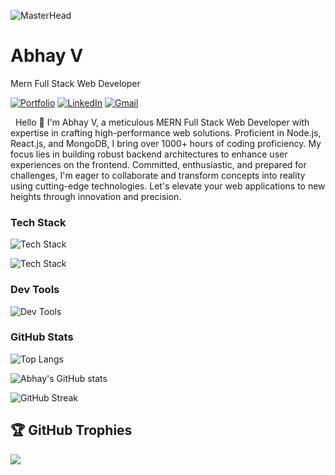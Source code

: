 ![MasterHead](https://user-images.githubusercontent.com/74038190/241765440-80728820-e06b-4f96-9c9e-9df46f0cc0a5.gif)

<!-- Your title -->
# Abhay V
Mern Full Stack Web Developer


<!-- Your badges
You can use the website to generate badges: https://shields.io/
-->

[![Portfolio ](https://img.shields.io/badge/Portfilio-abii225.github.io-white?style=flat&logo=appveyor&logoColor=white&link=https://abii225.github.io/)](https://abii225.github.io/)
[![LinkedIn ](https://img.shields.io/badge/LinkedIn-@ABHAY?style=flat&logo=Linkedin&logoColor=white&link=https://www.linkedin.com/in/abhay-v-935738243/)](https://www.linkedin.com/in/abhay-v-935738243/)
[![Gmail ](https://img.shields.io/badge/Email-abhayv225@gmail.com-red?style=flat&logo=gmail&logoColor=white&link=mailto:abhayv225@gmail.com)](mailto:abhayv225@gmail.com)

&nbsp;
Hello 👋 I'm Abhay V, a meticulous MERN Full Stack Web Developer with expertise in crafting high-performance web solutions. Proficient in Node.js, React.js, and MongoDB, I bring over 1000+ hours of coding proficiency. My focus lies in building robust backend architectures to enhance user experiences on the frontend. Committed, enthusiastic, and prepared for challenges, I'm eager to collaborate and transform concepts into reality using cutting-edge technologies. Let's elevate your web applications to new heights through innovation and precision.
 
<h3 align="left">Tech Stack</h3>

![Tech Stack](https://skillicons.dev/icons?i=html,css,js,react,redux,typescript,java&theme=light)

![Tech Stack](https://skillicons.dev/icons?i=nodejs,expressjs,mongodb,mysql)

<h3 align="left">Dev Tools</h3>

![Dev Tools](https://skillicons.dev/icons?i=vscode,github)

<h3 align="left">GitHub Stats</h3>

![Top Langs](https://github-readme-stats.vercel.app/api/top-langs/?username=abii225&layout=compact)

![Abhay's GitHub stats](https://github-readme-stats.vercel.app/api?username=abii225\&rank_icon=github)

![GitHub Streak](https://github-readme-streak-stats.herokuapp.com?user=abii225)
## 🏆 GitHub Trophies
![](https://github-profile-trophy.vercel.app/?username=abii225&theme=swift&no-frame=false&no-bg=false&margin-w=4)
